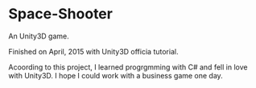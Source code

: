 # Space-Shooter
An Unity3D game.

Finished on April, 2015 with Unity3D officia tutorial.

Acoording to this project, I learned progrgmming with C# and fell in love with Unity3D. I hope I could work with a business game one day.
